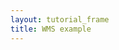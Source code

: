 ```yaml
---
layout: tutorial_frame
title: WMS example
---
```

<script type="module">
	import L, {Map, CRS, TileLayer, Control} from 'leaflet';

	const map = new Map('map', {
		center: [-17, -67],
		zoom: 3
	});

	const basemaps = {
		Topography: new TileLayer.WMS('http://ows.mundialis.de/services/service?', {
			layers: 'TOPO-WMS'
		}),

		Places: new TileLayer.WMS('http://ows.mundialis.de/services/service?', {
			layers: 'OSM-Overlay-WMS'
		}),

		'Topography, then places': new TileLayer.WMS('http://ows.mundialis.de/services/service?', {
			layers: 'TOPO-WMS,OSM-Overlay-WMS'
		}),

		'Places, then topography': new TileLayer.WMS('http://ows.mundialis.de/services/service?', {
			layers: 'OSM-Overlay-WMS,TOPO-WMS'
		})
	};

	const layerControl = new Control.Layers(basemaps, {}, {collapsed: false}).addTo(map);

	basemaps.Topography.addTo(map);

	globalThis.L = L; // only for debugging in the developer console
	globalThis.map = map; // only for debugging in the developer console
</script>
